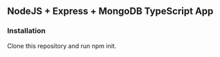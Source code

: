 ## NodeJS + Express + MongoDB TypeScript App

### Installation

Clone this repository and run npm init.